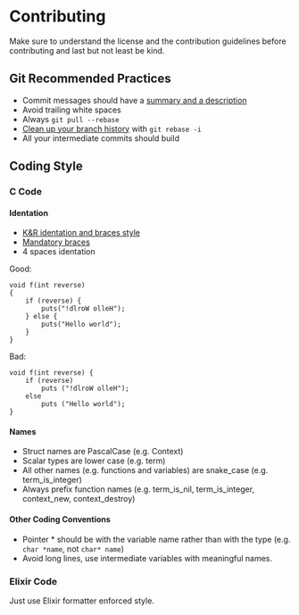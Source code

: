 <!--
 Copyright 2018 Davide Bettio <davide@uninstall.it>

 SPDX-License-Identifier: Apache-2.0 OR LGPL-2.1-or-later
-->

# Contributing

Make sure to understand the license and the contribution guidelines before contributing and last but not least be kind.

## Git Recommended Practices

* Commit messages should have a [summary and a description](https://github.com/erlang/otp/wiki/writing-good-commit-messages)
* Avoid trailing white spaces
* Always `git pull --rebase`
* [Clean up your branch history](https://git-scm.com/book/id/v2/Git-Tools-Rewriting-History) with `git rebase -i`
* All your intermediate commits should build

## Coding Style

### C Code

#### Identation

* [K&R identation and braces style](https://en.wikipedia.org/wiki/Indentation_style#K&R_style)
* [Mandatory braces](https://en.wikipedia.org/wiki/Indentation_style#Variant:_mandatory_braces)
* 4 spaces identation

Good:
```
void f(int reverse)
{
    if (reverse) {
        puts("!dlroW olleH");
    } else {
        puts("Hello world");
    }
}
```

Bad:
```
void f(int reverse) {
    if (reverse)
        puts ("!dlroW olleH");
    else
        puts ("Hello world");
}
```

#### Names

* Struct names are PascalCase (e.g. Context)
* Scalar types are lower case (e.g. term)
* All other names (e.g. functions and variables) are snake_case (e.g. term_is_integer)
* Always prefix function names (e.g. term_is_nil, term_is_integer, context_new, context_destroy)

#### Other Coding Conventions
* Pointer * should be with the variable name rather than with the type (e.g. `char *name`, not `char* name`)
* Avoid long lines, use intermediate variables with meaningful names.

### Elixir Code

Just use Elixir formatter enforced style.
